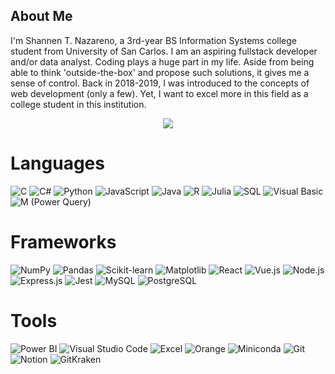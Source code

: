 <div>
  <h2>About Me</h2>
  <p>
    I'm Shannen T. Nazareno, a 3rd-year BS Information Systems college student from University of San Carlos. I am an aspiring fullstack developer and/or data analyst. Coding plays a huge part in my life. Aside from being able to think 'outside-the-box' and propose such solutions, it gives me a sense of control. Back in 2018-2019, I was introduced to the concepts of web development (only a few). Yet, I want to excel more in this field as a college student in this institution.
  </p>
</div>

<p align = "center">
<img src="https://github-readme-stats.vercel.app/api/top-langs/?username=nzrnshannen"/>
</p>

# Languages
  ![C](https://img.shields.io/badge/C-00599C?style=for-the-badge&logo=c&logoColor=white)
  ![C#](https://img.shields.io/badge/C%23-239120?style=for-the-badge&logo=c-sharp&logoColor=white)
  ![Python](https://img.shields.io/badge/Python-3670A0?style=for-the-badge&logo=python&logoColor=ffdd54)
  ![JavaScript](https://img.shields.io/badge/JavaScript-F7DF1E?style=for-the-badge&logo=javascript&logoColor=black)
  ![Java](https://img.shields.io/badge/Java-ED8B00?style=for-the-badge&logo=java&logoColor=white)
  ![R](https://img.shields.io/badge/R-276DC3?style=for-the-badge&logo=r&logoColor=white)
  ![Julia](https://img.shields.io/badge/Julia-9558B2?style=for-the-badge&logo=julia&logoColor=white)
  ![SQL](https://img.shields.io/badge/SQL-336791?style=for-the-badge&logo=postgresql&logoColor=white)
  ![Visual Basic](https://img.shields.io/badge/Visual_Basic-5C2D91?style=for-the-badge&logo=visual-basic&logoColor=white)
  ![M (Power Query)](https://img.shields.io/badge/M(PowerQuery)-217346?style=for-the-badge&logo=power-bi&logoColor=white)
  
# Frameworks 
  ![NumPy](https://img.shields.io/badge/NumPy-013243?style=for-the-badge&logo=numpy&logoColor=white) ![Pandas](https://img.shields.io/badge/Pandas-150458?style=for-the-badge&logo=pandas&logoColor=white) ![Scikit-learn](https://img.shields.io/badge/Scikit--learn-F7931E?style=for-the-badge&logo=scikit-learn&logoColor=white) ![Matplotlib](https://img.shields.io/badge/Matplotlib-003B57?style=for-the-badge&logo=matplotlib&logoColor=white) ![React](https://img.shields.io/badge/React-61DAFB?style=for-the-badge&logo=react&logoColor=black) ![Vue.js](https://img.shields.io/badge/Vue.js-4FC08D?style=for-the-badge&logo=vue.js&logoColor=white) ![Node.js](https://img.shields.io/badge/Node.js-339933?style=for-the-badge&logo=node.js&logoColor=white) ![Express.js](https://img.shields.io/badge/Express.js-000000?style=for-the-badge&logo=express&logoColor=white) ![Jest](https://img.shields.io/badge/Jest-C21325?style=for-the-badge&logo=jest&logoColor=white) ![MySQL](https://img.shields.io/badge/MySQL-4479A1?style=for-the-badge&logo=mysql&logoColor=white) ![PostgreSQL](https://img.shields.io/badge/PostgreSQL-4169E1?style=for-the-badge&logo=postgresql&logoColor=white) 

# Tools
  ![Power BI](https://img.shields.io/badge/Power_BI-1F77B4?style=for-the-badge&logo=powerbi&logoColor=white)
  ![Visual Studio Code](https://img.shields.io/badge/Visual_Studio_Code-007ACC?style=for-the-badge&logo=visual-studio-code&logoColor=white)
  ![Excel](https://img.shields.io/badge/Microsoft_Excel-217346?style=for-the-badge&logo=microsoft-excel&logoColor=white)
  ![Orange](https://img.shields.io/badge/Orange-FF8C00?style=for-the-badge&logo=orange&logoColor=white)
  ![Miniconda](https://img.shields.io/badge/Miniconda-4F5B93?style=for-the-badge&logo=anaconda&logoColor=white)
  ![Git](https://img.shields.io/badge/Git-F05032?style=for-the-badge&logo=git&logoColor=white)
  ![Notion](https://img.shields.io/badge/Notion-000000?style=for-the-badge&logo=notion&logoColor=white)
  ![GitKraken](https://img.shields.io/badge/GitKraken-000000?style=for-the-badge&logo=gitkraken&logoColor=white)

